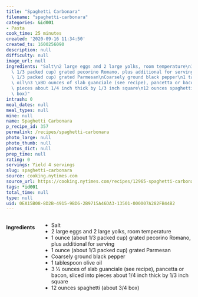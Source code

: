 ```yaml
---
title: "Spaghetti Carbonara"
filename: "spaghetti-carbonara"
categories: &id001
- Pasta
cook_time: 25 minutes
created: '2020-09-16 11:34:50'
created_ts: 1600256090
description: null
difficulty: null
image_url: null
ingredients: "Salt\n2 large eggs and 2 large yolks, room temperature\n1 ounce (about\
  \ 1/3 packed cup) grated pecorino Romano, plus additional for serving\n1 ounce (about\
  \ 1/3 packed cup) grated Parmesan\nCoarsely ground black pepper\n1 tablespoon olive\
  \ oil\n3 \xBD ounces of slab guanciale (see recipe), pancetta or bacon, sliced into\
  \ pieces about 1/4 inch thick by 1/3 inch square\n12 ounces spaghetti (about 3/4\
  \ box)"
intrash: 0
meal_dates: null
meal_types: null
mine: null
name: Spaghetti Carbonara
p_recipe_id: 357
permalink: /recipes/spaghetti-carbonara
photo_large: null
photo_thumb: null
photos_dict: null
prep_time: null
rating: 0
servings: Yield 4 servings
slug: spaghetti-carbonara
source: cooking.nytimes.com
source_url: https://cooking.nytimes.com/recipes/12965-spaghetti-carbonara?smid=ck-recipe-iOS-share
tags: *id001
total_time: null
type: null
uid: 0EA15B08-8D2B-4915-9BD6-2B9715A46DA3-13501-000007A282FB44B2
---
```

<div class="large-8 medium-7 columns" id="writeup">	</div><!-- #writeup -->
</div><!-- #row-one -->
<div class="row" id="row-two">	<div class="medium-4 small-5 columns" id="ingredients"><h4>Ingredients</h4><div class="box box-ingredients content"><ul>
<li>Salt</li>
<li>2 large eggs and 2 large yolks, room temperature</li>
<li>1 ounce (about 1/3 packed cup) grated pecorino Romano, plus additional for serving</li>
<li>1 ounce (about 1/3 packed cup) grated Parmesan</li>
<li>Coarsely ground black pepper</li>
<li>1 tablespoon olive oil</li>
<li>3 ½ ounces of slab guanciale (see recipe), pancetta or bacon, sliced into pieces about 1/4 inch thick by 1/3 inch square</li>
<li>12 ounces spaghetti (about 3/4 box)</li>
</ul>
</div>	</div>	<div class="medium-6 small-7 columns" id="directions">	</div>